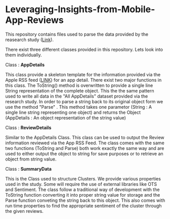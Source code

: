 # Leveraging-Insights-from-Mobile-App-Reviews

This repository contains files used to parse the data provided by the reasearch study ([Link](https://junaidmaqsood.com/LI-MAR-S-RPAM/)).

There exist three different classes provided in this repository. Lets look into them individually.

Class : **AppDetails**

This class provide a skeleton template for the information provided via the Apple RSS feed ([LINK](https://rss.itunes.apple.com/en-us)) for an app detail. There exist two major functions in this class. The ToString() method is overwritten to provide a single line String representation of the complete object. This the the same pattern used to write all data in the "All AppDetails" dataset provided via the research study. In order to parse a string back to its original object form we use the method "Parse" . This method takes one parametor (String : A single line string representing one object) and returns the Object (AppDetails : An object representation of the string value)

Class : **ReviewDetails**

Similar to the AppDetails Class. This class can be used to output the Review information reviewed via the App RSS Feed. The class comes with the same two functions (ToString and Parse) both work exactly the same way and are used to either output the object to string for save purposes or to retrieve an object from string value. 

Class : **SummaryData**

This is the Class used to structure Clusters. We provide various properties used in the study. Some will require the use of external libraries like OTS and Sentiment. The class follow a traditional way of development with the ToString function converting it into proper string value for storage and the Parse function conveting the string back to this object. This also comes with run time properties to find the appropriate sentiment of the cluster through the given reviews.